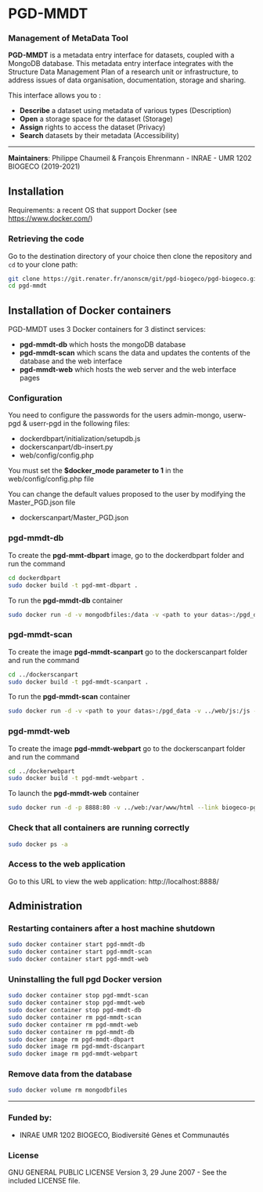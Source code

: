 # PGD-MMDT
### Management of MetaData Tool

**PGD-MMDT** is a metadata entry interface for datasets, coupled with a MongoDB database. This metadata entry interface integrates with the Structure Data Management Plan of a research unit or infrastructure, to address issues of data organisation, documentation, storage and sharing.

This interface allows you to :

- **Describe** a dataset using metadata of various types (Description)
- **Open** a storage space for the dataset (Storage)
- **Assign** rights to access the dataset (Privacy)
- **Search** datasets by their metadata (Accessibility)

------
**Maintainers**: Philippe Chaumeil & François Ehrenmann - INRAE - UMR 1202 BIOGECO (2019-2021)

## Installation

Requirements: a recent OS that support Docker (see https://www.docker.com/)

### Retrieving the code
Go to the destination directory of your choice then clone the repository and `cd` to your clone path:

```sh
git clone https://git.renater.fr/anonscm/git/pgd-biogeco/pgd-biogeco.git pgd-mmdt
cd pgd-mmdt
```

## Installation of Docker containers

PGD-MMDT uses 3 Docker containers for 3 distinct services:

- **pgd-mmdt-db** which hosts the mongoDB database
- **pgd-mmdt-scan** which scans the data and updates the contents of the database and the web interface
- **pgd-mmdt-web** which hosts the web server and the web interface pages

### Configuration

You need to configure the passwords for the users admin-mongo, userw-pgd & userr-pgd in the following files:

- dockerdbpart/initialization/setupdb.js
- dockerscanpart/db-insert.py
- web/config/config.php

You must set the **$docker_mode parameter to 1** in the web/config/config.php file

You can change the default values proposed to the user by modifying the Master_PGD.json file

- dockerscanpart/Master_PGD.json

### pgd-mmdt-db

To create the **pgd-mmt-dbpart** image, go to the dockerdbpart folder and run the command

```sh
cd dockerdbpart
sudo docker build -t pgd-mmt-dbpart .
```

To run the **pgd-mmdt-db** container

```sh
sudo docker run -d -v mongodbfiles:/data -v <path to your datas>:/pgd_data --name pgd-mmdt-db pgd-mmt-dbpart
```

### pgd-mmdt-scan

To create the image **pgd-mmdt-scanpart** go to the dockerscanpart folder and run the command

```sh
cd ../dockerscanpart
sudo docker build -t pgd-mmdt-scanpart .
```

To run the **pgd-mmdt-scan** container

```sh
sudo docker run -d -v <path to your datas>:/pgd_data -v ../web/js:/js --link biogeco-pgd-db --name pgd-mmdt-scan pgd-mmdt-scanpart
```

### pgd-mmdt-web

To create the image **pgd-mmdt-webpart** go to the dockerscanpart folder and run the command

```sh
cd ../dockerwebpart
sudo docker build -t pgd-mmdt-webpart .
```

To launch the **pgd-mmdt-web** container

```sh
sudo docker run -d -p 8888:80 -v ../web:/var/www/html --link biogeco-pgd-db --name pgd-mmdt-web pgd-mmdt-webpart
```

### Check that all containers are running correctly

```sh
sudo docker ps -a
```

### Access to the web application
Go to this URL to view the web application: http://localhost:8888/

## Administration

### Restarting containers after a host machine shutdown
```sh
sudo docker container start pgd-mmdt-db
sudo docker container start pgd-mmdt-scan
sudo docker container start pgd-mmdt-web
```

### Uninstalling the full pgd Docker version

```sh
sudo docker container stop pgd-mmdt-scan
sudo docker container stop pgd-mmdt-web
sudo docker container stop pgd-mmdt-db
sudo docker container rm pgd-mmdt-scan
sudo docker container rm pgd-mmdt-web
sudo docker container rm pgd-mmdt-db
sudo docker image rm pgd-mmdt-dbpart
sudo docker image rm pgd-mmdt-dscanpart
sudo docker image rm pgd-mmdt-webpart
```
### Remove data from the database

```sh
sudo docker volume rm mongodbfiles
```

------

### Funded by:

* INRAE UMR 1202 BIOGECO, Biodiversité Gènes et Communautés

### License

GNU GENERAL PUBLIC LICENSE Version 3, 29 June 2007 - See the included LICENSE file.
